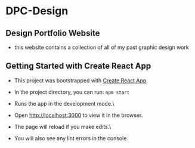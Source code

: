 # DPC-Design
## Design Portfolio Website
- this website contains a collection of all of my past graphic design work

## Getting Started with Create React App

- This project was bootstrapped with [Create React App](https://github.com/facebook/create-react-app).
- In the project directory, you can run: `npm start`
- Runs the app in the development mode.\
- Open [http://localhost:3000](http://localhost:3000) to view it in the browser.

- The page will reload if you make edits.\
- You will also see any lint errors in the console.
